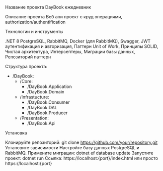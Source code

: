 Название проекта
DayBook ежедневник

Описание проекта
Веб апи проект с круд операциями, authorization/authentification

Технологии и инструменты

.NET 8
PostgreSQL,
RabbitMQ,
Docker (для RabbitMQ),
Swagger,
JWT аутентификация и авторизация,
Паттерн Unit of Work,
Принципы SOLID,
Чистая архитектура,
Интерсептеры,
Миграции базы данных,
Репозиторий паттерн

Структура проекта:

- /DayBook:
  - /Core: 
    - /DayBook.Application
    - /DayBook.Domain
  - /Infrastucture:
    - /DayBook.Consumer
    - /DayBook.DAL
    - /DayBook.Producer
  - /Presentation:
    - /DayBook.Api  

Установка

Клонируйте репозиторий: git clone https://github.com/your/repository.git
Установите зависимости
Настройте базу данных PostgreSQL и RabbitMQ.
Примените миграции: dotnet ef database update
Запустите проект: dotnet run
Ссылка: https://localhost:{port}/index.html или просто https://localhost:{port}
